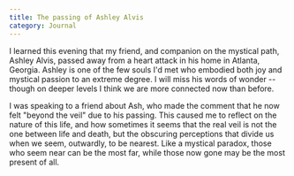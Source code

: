 ```yaml
---
title: The passing of Ashley Alvis
category: Journal
---
```


I learned this evening that my friend, and companion on the mystical
path, Ashley Alvis, passed away from a heart attack in his home in
Atlanta, Georgia.  Ashley is one of the few souls I'd met who embodied
both joy and mystical passion to an extreme degree.  I will miss his
words of wonder -- though on deeper levels I think we are more connected
now than before.

I was speaking to a friend about Ash, who made the comment that he now
felt "beyond the veil" due to his passing.  This caused me to reflect on
the nature of this life, and how sometimes it seems that the real veil
is not the one between life and death, but the obscuring perceptions
that divide us when we seem, outwardly, to be nearest.  Like a mystical
paradox, those who seem near can be the most far, while those now gone
may be the most present of all.


